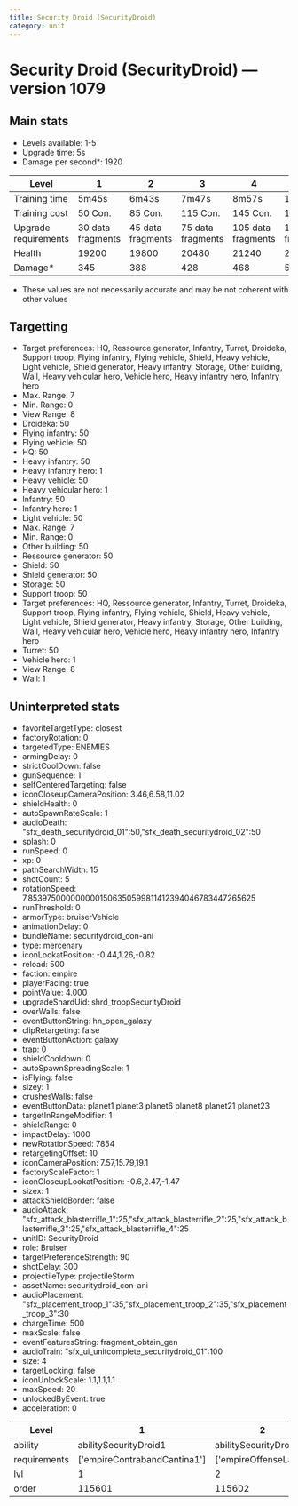 ```yaml
---
title: Security Droid (SecurityDroid)
category: unit
---
```


# Security Droid (SecurityDroid) — version 1079

## Main stats

  * Levels available: 1-5
  * Upgrade time: 5s
  * Damage per second*: 1920

|Level               |1                |2                |3                |4                 |5                 |
|--------------------|-----------------|-----------------|-----------------|------------------|------------------|
|Training time       |5m45s            |6m43s            |7m47s            |8m57s             |10m13s            |
|Training cost       |50 Con.          |85 Con.          |115 Con.         |145 Con.          |175 Con.          |
|Upgrade requirements|30 data fragments|45 data fragments|75 data fragments|105 data fragments|135 data fragments|
|Health              |19200            |19800            |20480            |21240             |22080             |
|Damage*             |345              |388              |428              |468               |508               |

* These values are not necessarily accurate and may be not coherent with other values

## Targetting

  * Target preferences: HQ, Ressource generator, Infantry, Turret, Droideka, Support troop, Flying infantry, Flying vehicle, Shield, Heavy vehicle, Light vehicle, Shield generator, Heavy infantry, Storage, Other building, Wall, Heavy vehicular hero, Vehicle hero, Heavy infantry hero, Infantry hero
  * Max. Range: 7
  * Min. Range: 0
  * View Range: 8
  * Droideka: 50
  * Flying infantry: 50
  * Flying vehicle: 50
  * HQ: 50
  * Heavy infantry: 50
  * Heavy infantry hero: 1
  * Heavy vehicle: 50
  * Heavy vehicular hero: 1
  * Infantry: 50
  * Infantry hero: 1
  * Light vehicle: 50
  * Max. Range: 7
  * Min. Range: 0
  * Other building: 50
  * Ressource generator: 50
  * Shield: 50
  * Shield generator: 50
  * Storage: 50
  * Support troop: 50
  * Target preferences: HQ, Ressource generator, Infantry, Turret, Droideka, Support troop, Flying infantry, Flying vehicle, Shield, Heavy vehicle, Light vehicle, Shield generator, Heavy infantry, Storage, Other building, Wall, Heavy vehicular hero, Vehicle hero, Heavy infantry hero, Infantry hero
  * Turret: 50
  * Vehicle hero: 1
  * View Range: 8
  * Wall: 1

## Uninterpreted stats

  * favoriteTargetType: closest
  * factoryRotation: 0
  * targetedType: ENEMIES
  * armingDelay: 0
  * strictCoolDown: false
  * gunSequence: 1
  * selfCenteredTargeting: false
  * iconCloseupCameraPosition: 3.46,6.58,11.02
  * shieldHealth: 0
  * autoSpawnRateScale: 1
  * audioDeath: "sfx_death_securitydroid_01":50,"sfx_death_securitydroid_02":50
  * splash: 0
  * runSpeed: 0
  * xp: 0
  * pathSearchWidth: 15
  * shotCount: 5
  * rotationSpeed: 7.8539750000000001506350599811412394046783447265625
  * runThreshold: 0
  * armorType: bruiserVehicle
  * animationDelay: 0
  * bundleName: securitydroid_con-ani
  * type: mercenary
  * iconLookatPosition: -0.44,1.26,-0.82
  * reload: 500
  * faction: empire
  * playerFacing: true
  * pointValue: 4.000
  * upgradeShardUid: shrd_troopSecurityDroid
  * overWalls: false
  * eventButtonString: hn_open_galaxy
  * clipRetargeting: false
  * eventButtonAction: galaxy
  * trap: 0
  * shieldCooldown: 0
  * autoSpawnSpreadingScale: 1
  * isFlying: false
  * sizey: 1
  * crushesWalls: false
  * eventButtonData: planet1 planet3 planet6 planet8 planet21 planet23
  * targetInRangeModifier: 1
  * shieldRange: 0
  * impactDelay: 1000
  * newRotationSpeed: 7854
  * retargetingOffset: 10
  * iconCameraPosition: 7.57,15.79,19.1
  * factoryScaleFactor: 1
  * iconCloseupLookatPosition: -0.6,2.47,-1.47
  * sizex: 1
  * attackShieldBorder: false
  * audioAttack: "sfx_attack_blasterrifle_1":25,"sfx_attack_blasterrifle_2":25,"sfx_attack_blasterrifle_3":25,"sfx_attack_blasterrifle_4":25
  * unitID: SecurityDroid
  * role: Bruiser
  * targetPreferenceStrength: 90
  * shotDelay: 300
  * projectileType: projectileStorm
  * assetName: securitydroid_con-ani
  * audioPlacement: "sfx_placement_troop_1":35,"sfx_placement_troop_2":35,"sfx_placement_troop_3":30
  * chargeTime: 500
  * maxScale: false
  * eventFeaturesString: fragment_obtain_gen
  * audioTrain: "sfx_ui_unitcomplete_securitydroid_01":100
  * size: 4
  * targetLocking: false
  * iconUnlockScale: 1.1,1.1,1.1
  * maxSpeed: 20
  * unlockedByEvent: true
  * acceleration: 0

|Level       |1                           |2                    |3                    |4                    |5                    |
|------------|----------------------------|---------------------|---------------------|---------------------|---------------------|
|ability     |abilitySecurityDroid1       |abilitySecurityDroid2|abilitySecurityDroid3|abilitySecurityDroid4|abilitySecurityDroid5|
|requirements|['empireContrabandCantina1']|['empireOffenseLab2']|['empireOffenseLab3']|['empireOffenseLab3']|['empireOffenseLab3']|
|lvl         |1                           |2                    |3                    |4                    |5                    |
|order       |115601                      |115602               |115603               |115605               |115606               |


